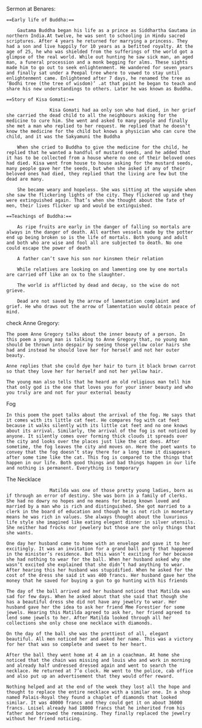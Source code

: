 
Sermon at Benares:

	==Early life of Buddha:==
		
		Gautama Buddha began his life as a prince as Siddhartha Gautama in northern India.At twelve, he was sent to schooling in Hindu sacred scriptures. After 4 years he returned for marrying a princess. They had a son and live happily for 10 years as a befitted royalty. At the age of 25, he who was shielded from the sufferings of the world got a glimpse of the real world. While out hunting he saw sick man, an aged man, a funeral procession and a monk begging for alms. These sights made him to go out to seek enlightenment. He wandered for seven years and finally sat under a Peepal tree where to vowed to stay until enlightenment came. Enlightened after 7 days, he renamed the tree as ‘Bodhi tree (the tree of wisdom)’ .at that point he began to teach and share his new understandings to others. Later he was known as Buddha.

	==Story of Kisa Gomati:==

	                Kisa Gomati had aa only son who had died, in her grief she carried the dead child to all the neighbours asking for the medicine to cure him. She went and asked to many people and finally she met a man who replied to her request. He replied that he doesn’t know the medicine for the child but knows a physician who can cure the child, and it was the Sakyamuni the Buddha

		When she cried to Buddha to give the medicine for the child, he replied that he wanted a handful of mustard seeds, and he added that it has to be collected from a house where no one of their beloved ones had died. Kisa went from house to house asking for the mustard seeds, many people gave her the seeds, but when she asked if any of their beloved ones had died, they replied that the living are few but the dead are many.

		She became weary and hopeless. She was sitting at the wayside when she saw the flickering lights of the city. They flickered up and they were extinguished again. That’s when she thought about the fate of men, their lives flicker up and would be extinguished.  

	==Teachings of Buddha:==

		As ripe fruits are early in the danger of falling so mortals are always in the danger of death. All earthen vessels made by the potter end up being broken so is the life of mortals. Both young and adult and both who are wise and fool all are subjected to death. No one could escape the power of death

		A father can’t save his son nor kinsmen their relation

		While relatives are looking on and lamenting one by one mortals are carried off like an ox to the slaughter.

		The world is afflicted by dead and decay, so the wise do not grieve.

		Dead are not saved by the arrow of lamentation complaint and grief. He who draws out the arrow of lamentation would obtain peace of mind.

check
Anne Gregory:

	The poem Anne Gregory talks about the inner beauty of a person. In this poem a young man is talking to Anne Gregory that, no young man should be thrown into despair by seeing those yellow color hairs she had and instead he should love her for herself and not her outer beauty.

	Anne replies that she could dye her hair to turn it black brown carrot so that they love her for herself and not her yellow hair.

	The young man also tells that he heard an old religious man tell him that only god is the one that loves you for your inner beauty and who you truly are and not for your external beauty

Fog

	In this poem the poet talks about the arrival of the fog. He says that it comes with its little cat feet. He compares fog with cat feet because it walks silently with its little cat feet and no one knows about its arrival. Similarly, the arrival of the fog is not noticed by anyone. It silently comes over forming thick clouds it spreads over the city and looks over the places just like the cat does. After sometime, the fog leaves the city and moves on. Here the poet wants to convey that the fog doesn’t stay there for a long time it disappears after some time like the cat. This fog is compared to the things that happen in our life. Both good things and bad things happen in our life and nothing is permanent. Everything is temporary

The Necklace

	                Matilda was one of those pretty young ladies, born as if through an error of destiny. She was born in a family of clerks. She had no dowry no hopes and no means for being known loved and married by a man who is rich and distinguished. She got married to a clerk in the board of education and though he is not rich in monetary means he was rich in values. She always thought about the luxurious life style she imagined like eating elegant dinner in silver utensils. She neither had frocks nor jewelery but those are the only things that she wants.

	One day her husband came to home with an envelope and gave it to her excitingly. It was an invitation for a grand ball party that happened in the minister’s residence. But this wasn’t exciting for her because she had nothing to wear for the ball. When her husband asked why she wasn’t excited she explained that she didn’t had anything to wear. After hearing this her husband was stupidified. When he asked for the cost of the dress she said it was 400 francs. Her husband gave her the money that he saved for buying a gun to go hunting with his friends

	The day of the ball arrived and her husband noticed that Matilda was sad for few days. When he asked about that she said that though she has a beautiful dress she did not have any jewelry to wear. Her husband gave her the idea to ask her friend Mme Forestier for some jewels. Hearing this Matilda agreed to ask her, her friend agreed to lend some jewels to her. After Matilda looked through all her collections she only chose one necklace with diamonds.

	On the day of the ball she was the prettiest of all, elegant beautiful. All men noticed her and asked her name. This was a victory for her that was so complete and sweet to her heart.

	After the ball they went home at 4 am in a coachman. At home she noticed that the chain was missing and louis who and work in morning and already half undressed dressed again and went to search the necklace. He returned at 7’o clock. He went to the police, cab office and also put up an advertisement that they would offer reward.

	Nothing helped and at the end of the week they lost all the hope and thought to replace the entire necklace with a similar one. In a shop named Palais-Royal they found a chaplet of diamonds that looked similar. It was 40000 francs and they could get it on about 36000 francs. Loisel already had 18000 francs that he inherited from his father and borrowed the remaining. They finally replaced the jewelry without her friend noticing.
